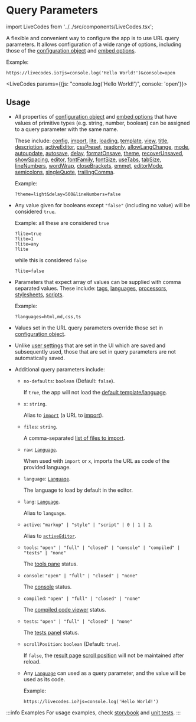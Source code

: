 # Query Parameters

import LiveCodes from '../../src/components/LiveCodes.tsx';

A flexible and convenient way to configure the app is to use URL query parameters.
It allows configuration of a wide range of options, including those of the [configuration object](./configuration-object.md) and [embed options](../sdk/js-ts.md#embed-options).

<div style={{clear: 'both'}}></div>
Example:

```
https://livecodes.io?js=console.log('Hello World!')&console=open
```

<LiveCodes params={{js: "console.log('Hello World!')", console: 'open'}}></LiveCodes>

## Usage

- All properties of [configuration object](./configuration-object.md) and [embed options](../sdk/js-ts.md#embed-options) that have values of primitive types (e.g. string, number, boolean) can be assigned to a query parameter with the same name.

  These include:
  [config](../sdk/js-ts.md#config),
  [import](../sdk/js-ts.md#import),
  [lite](../sdk/js-ts.md#lite),
  [loading](../sdk/js-ts.md#loading),
  [template](../sdk/js-ts.md#template),
  [view](../sdk/js-ts.md#view),
  [title](./configuration-object.md#title),
  [description](./configuration-object.md#description),
  [activeEditor](./configuration-object.md#activeEditor),
  [cssPreset](./configuration-object.md#cssPreset),
  [readonly](./configuration-object.md#readonly),
  [allowLangChange](./configuration-object.md#allowLangChange),
  [mode](./configuration-object.md#mode),
  [autoupdate](./configuration-object.md#autoupdate),
  [autosave](./configuration-object.md#autosave),
  [delay](./configuration-object.md#delay),
  [formatOnsave](./configuration-object.md#formatOnsave),
  [theme](./configuration-object.md#theme),
  [recoverUnsaved](./configuration-object.md#recoverUnsaved),
  [showSpacing](./configuration-object.md#showSpacing),
  [editor](./configuration-object.md#editor),
  [fontFamily](./configuration-object.md#fontFamily),
  [fontSize](./configuration-object.md#fontSize),
  [useTabs](./configuration-object.md#useTabs),
  [tabSize](./configuration-object.md#tabSize),
  [lineNumbers](./configuration-object.md#lineNumbers),
  [wordWrap](./configuration-object.md#wordWrap),
  [closeBrackets](./configuration-object.md#closeBrackets),
  [emmet](./configuration-object.md#emmet),
  [editorMode](./configuration-object.md#editorMode),
  [semicolons](./configuration-object.md#semicolons),
  [singleQuote](./configuration-object.md#singleQuote),
  [trailingComma](./configuration-object.md#trailingComma).

  Example:

  ```
  ?theme=light&delay=500&lineNumbers=false
  ```

- Any value given for booleans except `"false"` (including no value) will be considered `true`.

  Example: all these are considered `true`

  ```
  ?lite=true
  ?lite=1
  ?lite=any
  ?lite
  ```

  while this is considered `false`

  ```
  ?lite=false
  ```

- Parameters that expect array of values can be supplied with comma separated values. These include:
  [tags](./configuration-object.md#tags),
  [languages](./configuration-object.md#languages),
  [processors](./configuration-object.md#processors),
  [stylesheets](./configuration-object.md#stylesheets),
  [scripts](./configuration-object.md#scripts).

  Example:

  ```
  ?languages=html,md,css,ts
  ```

- Values set in the URL query parameters override those set in [configuration object](./configuration-object.md).

- Unlike [user settings](../features/user-settings.md) that are set in the UI which are saved and subsequently used, those that are set in query parameters are not automatically saved.

- Additional query parameters include:

  - `no-defaults`: `boolean` (Default: `false`).

    If `true`, the app will not load the [default template/language](../features/default-template-language.md).

  - `x`: `string`.

    Alias to [`import`](../sdk/js-ts.md#import) (a URL to [import](../features/import.md)).

  - `files`: `string`.

    A comma-separated [list of files to import](../features/import.md#file-selection).

  - `raw`: [`Language`](../api/modules/internal.md#language).

    When used with `import` or `x`, imports the URL as code of the provided language.

  - `language`: [`Language`](../api/modules/internal.md#language).

    The language to load by default in the editor.

  - `lang`: [`Language`](../api/modules/internal.md#language).

    Alias to `language`.

  - `active`: `"markup" | "style" | "script" | 0 | 1 | 2`.

    Alias to [`activeEditor`](./configuration-object.md#activeEditor).

  - `tools`: `"open" | "full" | "closed" | "console" | "compiled" | "tests" | "none"`

    The [tools pane](../features/tools-pane.md) status.

  - `console`: `"open" | "full" | "closed" | "none"`

    The [console](../features/console.md) status.

  - `compiled`: `"open" | "full" | "closed" | "none"`

    The [compiled code viewer](../features/compiled-code.md) status.

  - `tests`: `"open" | "full" | "closed" | "none"`

    The [tests panel](../features/tests.md) status.

  - `scrollPosition`: `boolean` (Default: `true`).

    If `false`, the [result page](../features/result.md) [scroll position](../features/result.md#scroll-position) will not be maintained after reload.

  - Any [`Language`](../api/modules/internal.md#language) can used as a query parameter, and the value will be used as its code.

    Example:

    ```
    https://livecodes.io?js=console.log('Hello World!')
    ```

:::info Examples
For usage examples, check [storybook](pathname:///../stories/?path=/story/embed-options-params--select-language) and [unit tests](https://github.com/live-codes/livecodes/blob/develop/src/livecodes/config/__tests__/build-config.spec.ts).
:::

<!-- TODO: add docs for languageSelector and ToolsStatus -->
